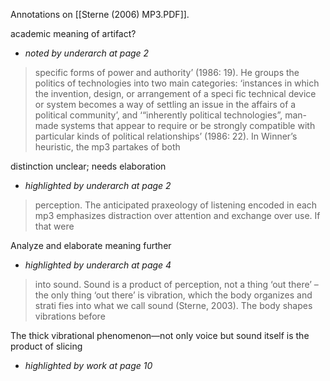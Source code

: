 Annotations on [[Sterne (2006) MP3.PDF]].




academic meaning of artifact?
* *noted by underarch at page 2*


> specific forms of power and authority’ (1986: 19). He groups the politics of technologies into two main categories: ‘instances in which the invention, design, or arrangement of a speci fic technical device or system becomes a way of settling an issue in the affairs of a political community’, and ‘“inherently political technologies”, man-made systems that appear to require or be strongly compatible with particular kinds of political relationships’ (1986: 22). In Winner’s heuristic, the mp3 partakes of both

distinction unclear; needs elaboration
* *highlighted by underarch at page 2*


> perception. The anticipated praxeology of listening encoded in each mp3 emphasizes distraction over attention and exchange over use. If that were

Analyze and elaborate meaning further
* *highlighted by underarch at page 4*


> into sound. Sound is a product of perception, not a thing ‘out there’ – the only thing ‘out there’ is vibration, which the body organizes and strati fies into what we call sound (Sterne, 2003). The body shapes vibrations before

The thick vibrational phenomenon—not only voice but sound itself is the product of slicing
* *highlighted by work at page 10*